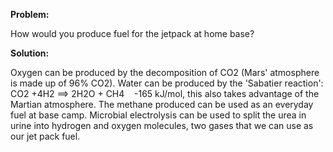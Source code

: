 ****Problem:****

How would you produce fuel for the jetpack at home base?

****Solution:****

Oxygen can be produced by the decomposition of CO2 (Mars' atmosphere is
made up of 96% CO2). Water can be produced by the 'Sabatier reaction':
CO2 +4H2 ==&gt; 2H2O + CH4    -165 kJ/mol, this also takes advantage of
the Martian atmosphere. The methane produced can be used as an everyday
fuel at base camp. Microbial electrolysis can be used to split the urea
in urine into hydrogen and oxygen molecules, two gases that we can use as our jet pack fuel. 
